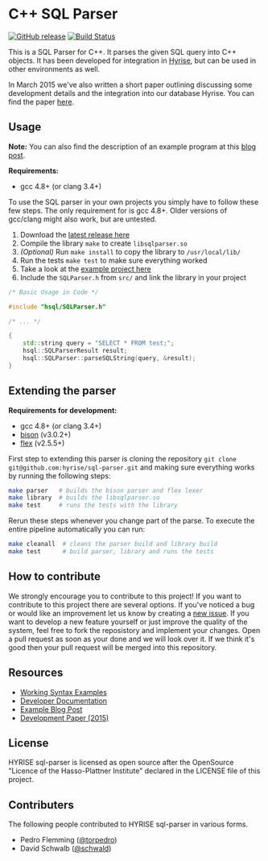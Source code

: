 C++ SQL Parser
=========================
[![GitHub release](https://img.shields.io/github/release/hyrise/sql-parser.svg?maxAge=2592000)]()
[![Build Status](https://img.shields.io/travis/hyrise/sql-parser.svg?maxAge=2592000)](https://travis-ci.org/hyrise/sql-parser)


This is a SQL Parser for C++. It parses the given SQL query into C++ objects.
It has been developed for integration in [Hyrise](https://github.com/hyrise/hyrise), but can be used in other environments as well.

In March 2015 we've also written a short paper outlining discussing some development details and the integration into our database Hyrise. You can find the paper [here](http://torpedro.com/paper/HyriseSQL-03-2015.pdf).


## Usage

**Note:** You can also find the description of an example program at this [blog post](http://torpedro.github.io/tech/c++/sql/parser/2016/02/27/c++-sql-parser.html).

**Requirements:**
 * gcc 4.8+ (or clang 3.4+)

To use the SQL parser in your own projects you simply have to follow these few steps. The only requirement for is gcc 4.8+. Older versions of gcc/clang might also work, but are untested.

 1. Download the [latest release here](https://github.com/hyrise/sql-parser/releases)
 2. Compile the library `make` to create `libsqlparser.so`
 3. *(Optional)* Run `make install` to copy the library to `/usr/local/lib/`
 3. Run the tests `make test` to make sure everything worked
 4. Take a look at the [example project here](https://github.com/hyrise/sql-parser/tree/master/example)
 5. Include the `SQLParser.h` from `src/` and link the library in your project

```cpp
/* Basic Usage in Code */

#include "hsql/SQLParser.h"

/* ... */

{
    std::string query = "SELECT * FROM test;";
    hsql::SQLParserResult result;
    hsql::SQLParser::parseSQLString(query, &result);
}
```

## Extending the parser

**Requirements for development:**
 * gcc 4.8+ (or clang 3.4+)
 * [bison](https://www.gnu.org/software/bison/) (v3.0.2+)
 * [flex](http://flex.sourceforge.net/) (v2.5.5+)

First step to extending this parser is cloning the repository `git clone git@github.com:hyrise/sql-parser.git` and making sure everything works by running the following steps:

```bash
make parser   # builds the bison parser and flex lexer
make library  # builds the libsqlparser.so
make test     # runs the tests with the library
```

Rerun these steps whenever you change part of the parse. To execute the entire pipeline automatically you can run:

```bash
make cleanall  # cleans the parser build and library build
make test      # build parser, library and runs the tests
```


## How to contribute

We strongly encourage you to contribute to this project! If you want to contribute to this project there are several options. If you've noticed a bug or would like an improvement let us know by creating a [new issue](https://github.com/hyrise/sql-parser/issues). If you want to develop a new feature yourself or just improve the quality of the system, feel free to fork the reposistory and implement your changes. Open a pull request as soon as your done and we will look over it. If we think it's good then your pull request will be merged into this repository.


## Resources

 * [Working Syntax Examples](docs/syntax.md)
 * [Developer Documentation](docs/dev-docs.md)
 * [Example Blog Post](http://torpedro.github.io/tech/c++/sql/parser/2016/02/27/c++-sql-parser.html)
 * [Development Paper (2015)](http://torpedro.com/paper/HyriseSQL-03-2015.pdf)


## License

HYRISE sql-parser is licensed as open source after the OpenSource "Licence of the Hasso-Plattner Institute" declared in the LICENSE file of this project.


## Contributers

The following people contributed to HYRISE sql-parser in various forms.

* Pedro Flemming ([@torpedro](https://github.com/torpedro))
* David Schwalb ([@schwald](https://github.com/schwald))
